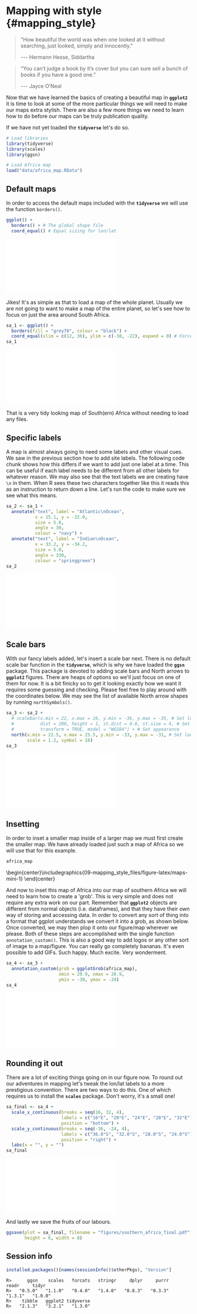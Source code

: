 # Mapping with style {#mapping_style}

> "How beautiful the world was when one looked at it without searching, just looked, simply and innocently."
>
> --- Hermann Hesse, Siddartha
  
> “You can’t judge a book by it’s cover but you can sure sell a bunch of books if you have a good one.”
>
> --- Jayce O’Neal



Now that we have learned the basics of creating a beautiful map in **`ggplot2`** it is time to look at some of the more particular things we will need to make our maps extra stylish. There are also a few more things we need to learn how to do before our maps can be truly publication quality.

If we have not yet loaded the **`tidyverse`** let's do so.


```r
# Load libraries
library(tidyverse)
library(scales)
library(ggsn)

# Load Africa map
load("data/africa_map.RData")
```

## Default maps

In order to access the default maps included with the **`tidyverse`** we will use the function `borders()`.


```r
ggplot() +
  borders() + # The global shape file
  coord_equal() # Equal sizing for lon/lat 
```

![(\#fig:maps-world)The built in global shape file.](09-mapping_style_files/figure-latex/maps-world-1.pdf) 

Jikes! It's as simple as that to load a map of the whole planet. Usually we are not going to want to make a map of the entire planet, so let's see how to focus on just the area around South Africa. 


```r
sa_1 <- ggplot() +
  borders(fill = "grey70", colour = "black") +
  coord_equal(xlim = c(12, 36), ylim = c(-38, -22), expand = 0) # Force lon/lat extent
sa_1
```

![(\#fig:maps-SA-1)A better way to get the map of South Africa.](09-mapping_style_files/figure-latex/maps-SA-1-1.pdf) 

That is a very tidy looking map of South(ern) Africa without needing to load any files.

## Specific labels

A map is almost always going to need some labels and other visual cues. We saw in the previous section how to add site labels. The following code chunk shows how this differs if we want to add just one label at a time. This can be useful if each label needs to be different from all other labels for whatever reason. We may also see that the text labels we are creating have `\n` in them. When R sees these two characters together like this it reads this as an instruction to return down a line. Let's run the code to make sure we see what this means.


```r
sa_2 <- sa_1 +
  annotate("text", label = "Atlantic\nOcean", 
           x = 15.1, y = -32.0, 
           size = 5.0, 
           angle = 30, 
           colour = "navy") +
  annotate("text", label = "Indian\nOcean", 
           x = 33.2, y = -34.2, 
           size = 5.0, 
           angle = 330, 
           colour = "springgreen")
sa_2
```

![(\#fig:maps-labels)Map of southern Africa with specific labels.](09-mapping_style_files/figure-latex/maps-labels-1.pdf) 

## Scale bars

With our fancy labels added, let's insert a scale bar next. There is no default scale bar function in the **`tidyverse`**, which is why we have loaded the **`ggsn`** package. This package is devoted to adding scale bars and North arrows to **`ggplot2`** figures. There are heaps of options so we'll just focus on one of them for now. It is a bit finicky so to get it looking exactly how we want it requires some guessing and checking. Please feel free to play around with the coordinates below. We may see the list of available North arrow shapes by running `northSymbols()`.


```r
sa_3 <- sa_2 +
  # scalebar(x.min = 22, x.max = 26, y.min = -36, y.max = -35, # Set location of bar
  #          dist = 200, height = 1, st.dist = 0.8, st.size = 4, # Set particulars
  #          transform = TRUE, model = "WGS84") + # Set appearance
  north(x.min = 22.5, x.max = 25.5, y.min = -33, y.max = -31, # Set location of symbol
        scale = 1.2, symbol = 16)
sa_3
```

![(\#fig:maps-scale)Map of southern Africa with labels and a scale bar.](09-mapping_style_files/figure-latex/maps-scale-1.pdf) 

## Insetting

In order to inset a smaller map inside of a larger map we must first create the smaller map. We have already loaded just such a map of Africa so we will use that for this example.


```r
africa_map
```



\begin{center}\includegraphics{09-mapping_style_files/figure-latex/maps-mini-1} \end{center}

And now to inset this map of Africa into our map of southern Africa we will need to learn how to create a 'grob'. This is very simple and does not require any extra work on our part. Remember that **`ggplot2`** objects are different from normal objects (i.e. dataframes), and that they have their own way of storing and accessing data. In order to convert any sort of thing into a format that ggplot understands we convert it into a grob, as shown below. Once converted, we may then plop it onto our figure/map wherever we please. Both of these steps are accomplished with the single function `annotation_custom()`. This is also a good way to add logos or any other sort of image to a map/figure. You can really go completely bananas. It's even possible to add GIFs. Such happy. Much excite. Very wonderment.


```r
sa_4 <- sa_3 +
  annotation_custom(grob = ggplotGrob(africa_map),
                    xmin = 20.9, xmax = 26.9,
                    ymin = -30, ymax = -24)
sa_4
```

![(\#fig:maps-inset)Map of southern Africa, with labels, scale bar, and an inset map of Africa.](09-mapping_style_files/figure-latex/maps-inset-1.pdf) 

## Rounding it out

There are a lot of exciting things going on in our figure now. To round out our adventures in mapping let's tweak the lon/lat labels to a more prestigious convention. There are two ways to do this. One of which requires us to install the **`scales`** package. Don't worry, it's a small one!


```r
sa_final <- sa_4 +
  scale_x_continuous(breaks = seq(16, 32, 4),
                     labels = c("16°E", "20°E", "24°E", "28°E", "32°E"),
                     position = "bottom") +
  scale_y_continuous(breaks = seq(-36, -24, 4),
                     labels = c("36.0°S", "32.0°S", "28.0°S", "24.0°S"),
                     position = "right") +
  labs(x = "", y = "")
sa_final
```

![(\#fig:maps-final)The final map with all of the bells and whistles.](09-mapping_style_files/figure-latex/maps-final-1.pdf) 

And lastly we save the fruits of our labours.


```r
ggsave(plot = sa_final, filename = "figures/southern_africa_final.pdf", 
       height = 6, width = 8)
```

## Session info

```r
installed.packages()[names(sessionInfo()$otherPkgs), "Version"]
```

```
R>      ggsn    scales   forcats   stringr     dplyr     purrr     readr     tidyr 
R>   "0.5.0"   "1.1.0"   "0.4.0"   "1.4.0"   "0.8.3"   "0.3.3"   "1.3.1"   "1.0.0" 
R>    tibble   ggplot2 tidyverse 
R>   "2.1.3"   "3.2.1"   "1.3.0"
```
